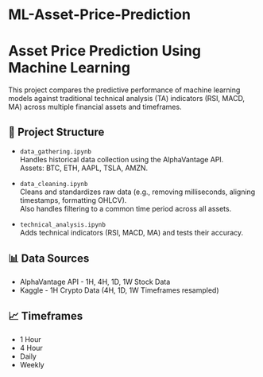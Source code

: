 # ML-Asset-Price-Prediction

# Asset Price Prediction Using Machine Learning

This project compares the predictive performance of machine learning models against traditional technical analysis (TA) indicators (RSI, MACD, MA) across multiple financial assets and timeframes.

## 📁 Project Structure

- `data_gathering.ipynb`  
  Handles historical data collection using the AlphaVantage API.  
  Assets: BTC, ETH, AAPL, TSLA, AMZN.

- `data_cleaning.ipynb`  
  Cleans and standardizes raw data (e.g., removing milliseconds, aligning timestamps, formatting OHLCV).  
  Also handles filtering to a common time period across all assets.

- `technical_analysis.ipynb`  
  Adds technical indicators (RSI, MACD, MA) and tests their accuracy.

## 📊 Data Sources

- AlphaVantage API - 1H, 4H, 1D, 1W Stock Data
- Kaggle - 1H Crypto Data (4H, 1D, 1W Timeframes resampled)

## 📈 Timeframes

- 1 Hour  
- 4 Hour  
- Daily  
- Weekly
